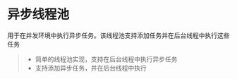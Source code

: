 异步线程池
===============
用于在并发环境中执行异步任务。该线程池支持添加任务并在后台线程中执行这些任务
> * 简单的线程池实现，支持在后台线程中执行异步任务
> * 支持添加异步任务，并在后台线程中执行
